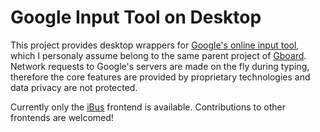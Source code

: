 Google Input Tool on Desktop
============================

This project provides desktop wrappers for [Google's online input tool](https://google.com/inputtools/try), which I personaly assume belong to the same parent project of [Gboard](https://play.google.com/store/apps/details?id=com.google.android.inputmethod.latin). Network requests to Google's servers are made on the fly during typing, therefore the core features are provided by proprietary technologies and data privacy are not protected.

Currently only the [iBus](https://github.com/ibus/ibus) frontend is available. Contributions to other frontends are welcomed!